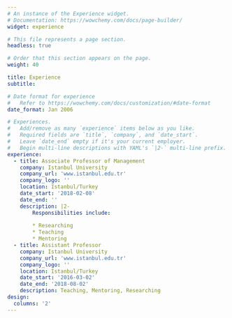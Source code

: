 ```yaml
---
# An instance of the Experience widget.
# Documentation: https://wowchemy.com/docs/page-builder/
widget: experience

# This file represents a page section.
headless: true

# Order that this section appears on the page.
weight: 40

title: Experience
subtitle:

# Date format for experience
#   Refer to https://wowchemy.com/docs/customization/#date-format
date_format: Jan 2006

# Experiences.
#   Add/remove as many `experience` items below as you like.
#   Required fields are `title`, `company`, and `date_start`.
#   Leave `date_end` empty if it's your current employer.
#   Begin multi-line descriptions with YAML's `|2-` multi-line prefix.
experience:
  - title: Associate Professor of Management
    company: Istanbul University
    company_url: 'www.istanbul.edu.tr'
    company_logo: ''
    location: Istanbul/Turkey
    date_start: '2018-02-08'
    date_end: ''
    description: |2-
        Responsibilities include:
        
        * Researching
        * Teaching
        * Mentoring        
  - title: Assistant Professor
    company: Istanbul University
    company_url: 'www.istanbul.edu.tr'
    company_logo: ''
    location: Istanbul/Turkey 
    date_start: '2016-03-02'
    date_end: '2018-08-02'
    description: Teaching, Mentoring, Researching
design:
  columns: '2'
---
```

